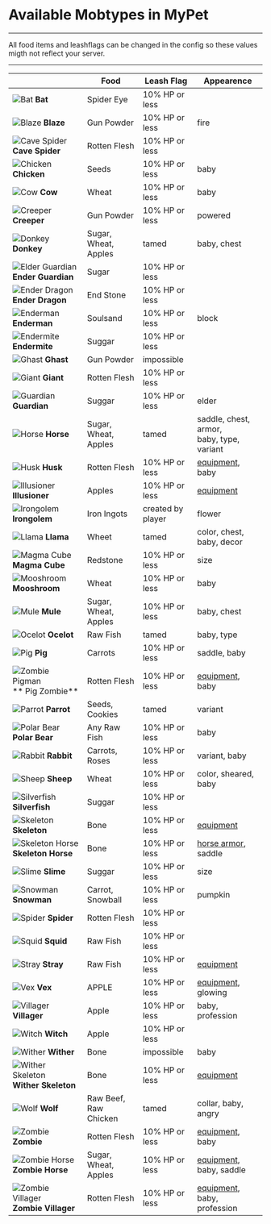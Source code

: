 # Available Mobtypes in MyPet

----

All food items and leashflags can be changed in the config so these values migth not reflect your server.

----

|                                                               | Food       | Leash Flag | Appearence |
|---------------------------------------------------------------|------------|------------|------------|
| ![Bat](/wiki/images/mobs/Bat.png) **Bat** | Spider Eye | 10% HP or less | |
| ![Blaze](/wiki/images/mobs/Blaze.png) **Blaze** | Gun Powder | 10% HP or less | fire |
| ![Cave Spider](/wiki/images/mobs/CaveSpider.png) **Cave Spider** | Rotten Flesh | 10% HP or less |  |
| ![Chicken](/wiki/images/mobs/Chicken.png) **Chicken** | Seeds | 10% HP or less | baby |
| ![Cow](/wiki/images/mobs/Cow.png) **Cow** | Wheat | 10% HP or less | baby |
| ![Creeper](/wiki/images/mobs/Creeper.png) **Creeper** | Gun Powder | 10% HP or less | powered |
| ![Donkey](/wiki/images/mobs/Donkey.png) **Donkey** | Sugar, Wheat, Apples | tamed | baby, chest |
| ![Elder Guardian](/wiki/images/mobs/ElderGuardian.png) **Ender Guardian** | Sugar | 10% HP or less |  |
| ![Ender Dragon](/wiki/images/mobs/EnderDragon.png) **Ender Dragon** | End Stone | 10% HP or less |  |
| ![Enderman](/wiki/images/mobs/Enderman.png) **Enderman** | Soulsand | 10% HP or less | block |
| ![Endermite](/wiki/images/mobs/Endermite.png) **Endermite** | Suggar | 10% HP or less |  |
| ![Ghast](/wiki/images/mobs/Ghast.png) **Ghast** | Gun Powder | impossible |  |
| ![Giant](/wiki/images/mobs/Giant.png) **Giant** | Rotten Flesh | 10% HP or less |  |
| ![Guardian](/wiki/images/mobs/Guardian.png) **Guardian** | Suggar | 10% HP or less | elder |
| ![Horse](/wiki/images/mobs/Horse.png) **Horse** | Sugar, Wheat, Apples | tamed | saddle, chest, armor, <br>baby, type, variant |
| ![Husk](/wiki/images/mobs/Husk.png) **Husk** | Rotten Flesh | 10% HP or less | [equipment](how_can_i_equip_my_zombie_skeleton_pigzombie), baby |
| ![Illusioner](/wiki/images/mobs/Illusioner.png) **Illusioner** | Apples | 10% HP or less | [equipment](how_can_i_equip_my_zombie_skeleton_pigzombie) |
| ![Irongolem](/wiki/images/mobs/Irongolem.png) **Irongolem** | Iron Ingots | created by player | flower |
| ![Llama](/wiki/images/mobs/Llama.png) **Llama** | Wheet | tamed | color, chest, baby, decor |
| ![Magma Cube](/wiki/images/mobs/MagmaCube.png) **Magma Cube** | Redstone | 10% HP or less | size |
| ![Mooshroom](/wiki/images/mobs/Mooshroom.png) **Mooshroom** | Wheat | 10% HP or less | baby |
| ![Mule](/wiki/images/mobs/Mule.png) **Mule** | Sugar, Wheat, Apples | 10% HP or less | baby, chest |
| ![Ocelot](/wiki/images/mobs/Ocelot.png) **Ocelot** | Raw Fish | tamed | baby, type |
| ![Pig](/wiki/images/mobs/Pig.png) **Pig** | Carrots | 10% HP or less | saddle, baby |
| ![Zombie Pigman](/wiki/images/mobs/ZombiePigman.png) ** Pig Zombie** | Rotten Flesh | 10% HP or less | [equipment](how_can_i_equip_my_zombie_skeleton_pigzombie), baby |
| ![Parrot](/wiki/images/mobs/Parrot.png) **Parrot** | Seeds, Cookies | tamed | variant |
| ![Polar Bear](/wiki/images/mobs/PolarBear.png) **Polar Bear** | Any Raw Fish | 10% HP or less | baby |
| ![Rabbit](/wiki/images/mobs/Rabbit.png) **Rabbit** | Carrots, Roses | 10% HP or less | variant, baby |
| ![Sheep](/wiki/images/mobs/Sheep.png) **Sheep** | Wheat | 10% HP or less | color, sheared, baby |
| ![Silverfish](/wiki/images/mobs/Silverfish.png) **Silverfish** | Suggar | 10% HP or less |  |
| ![Skeleton](/wiki/images/mobs/Skeleton.png) **Skeleton** | Bone | 10% HP or less | [equipment](how_can_i_equip_my_zombie_skeleton_pigzombie) |
| ![Skeleton Horse](/wiki/images/mobs/SkeletonHorse.png) **Skeleton Horse** | Bone | 10% HP or less | [horse armor](how_can_i_equip_my_zombie_skeleton_pigzombie),<br>saddle |
| ![Slime](/wiki/images/mobs/Slime.png) **Slime** | Suggar | 10% HP or less | size |
| ![Snowman](/wiki/images/mobs/Snowman.png) **Snowman** | Carrot, Snowball | 10% HP or less | pumpkin |
| ![Spider](/wiki/images/mobs/Spider.png) **Spider** | Rotten Flesh | 10% HP or less |  |
| ![Squid](/wiki/images/mobs/Squid.png) **Squid** | Raw Fish | 10% HP or less |  |
| ![Stray](/wiki/images/mobs/Stray.png) **Stray** | Raw Fish | 10% HP or less | [equipment](how_can_i_equip_my_zombie_skeleton_pigzombie) |
| ![Vex](/wiki/images/mobs/Vex.png) **Vex** | APPLE | 10% HP or less | [equipment](how_can_i_equip_my_zombie_skeleton_pigzombie), glowing |
| ![Villager](/wiki/images/mobs/Villager.png) **Villager** | Apple | 10% HP or less | baby, profession |
| ![Witch](/wiki/images/mobs/Witch.png) **Witch** | Apple | 10% HP or less |  |
| ![Wither](/wiki/images/mobs/Wither.png) **Wither** | Bone | impossible | baby |
| ![Wither Skeleton](/wiki/images/mobs/WitherSkeleton.png) **Wither Skeleton** | Bone | 10% HP or less | [equipment](how_can_i_equip_my_zombie_skeleton_pigzombie) |
| ![Wolf](/wiki/images/mobs/Wolf.png) **Wolf** | Raw Beef, Raw Chicken | tamed | collar, baby, angry |
| ![Zombie](/wiki/images/mobs/Zombie.png) **Zombie** | Rotten Flesh | 10% HP or less | [equipment](how_can_i_equip_my_zombie_skeleton_pigzombie), baby |
| ![Zombie Horse](/wiki/images/mobs/ZombieHorse.png) **Zombie Horse** | Sugar, Wheat, Apples | 10% HP or less | [equipment](how_can_i_equip_my_zombie_skeleton_pigzombie),<br>baby, saddle |
| ![Zombie Villager](/wiki/images/mobs/ZombieVillager.png) **Zombie Villager** | Rotten Flesh | 10% HP or less | [equipment](how_can_i_equip_my_zombie_skeleton_pigzombie), baby, profession |